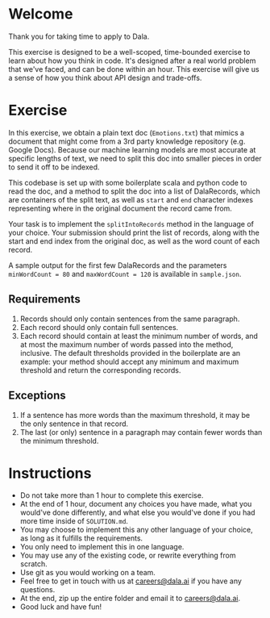 # Welcome
Thank you for taking time to apply to Dala.

This exercise is designed to be a well-scoped, time-bounded exercise to learn
about how you think in code. It's designed after a real world problem that we've
faced, and can be done within an hour. This exercise will
give us a sense of how you think about API design and trade-offs.

# Exercise
In this exercise, we obtain a plain text doc (`Emotions.txt`) that mimics a
document that might come from a 3rd party knowledge repository (e.g. Google Docs).
Because our machine learning models are most accurate at specific lengths of
text, we need to split this doc into smaller pieces in order to send it off to
be indexed.

This codebase is set up with some boilerplate scala and python code to read the
doc, and a method to split the doc into a list of DalaRecords, which are
containers of the split text, as well as `start` and `end` character indexes
representing where in the original document the record came from.

Your task is to implement the `splitIntoRecords` method in the language of your
choice. Your submission should print the list of records, along with the start
and end index from the original doc, as well as the word count of each record.

A sample output for the first few DalaRecords and the parameters
`minWordCount = 80` and `maxWordCount = 120` is available in `sample.json`.

## Requirements
1. Records should only contain sentences from the same paragraph.
2. Each record should only contain full sentences.
3. Each record should contain at least the minimum number of words, and at most
   the maximum number of words passed into the method, inclusive. The default
   thresholds provided in the boilerplate are an example: your method should
   accept any minimum and maximum threshold and return the corresponding records.

## Exceptions
1. If a sentence has more words than the maximum threshold, it may be the only 
   sentence in that record.
2. The last (or only) sentence in a paragraph may contain fewer words than the 
   minimum threshold.


# Instructions
- Do not take more than 1 hour to complete this exercise.
- At the end of 1 hour, document any choices you have made, what you would've
  done differently, and what else you would've done if you had more time inside
  of `SOLUTION.md`.
- You may choose to implement this any other language of your choice, as long as
  it fulfills the requirements. 
- You only need to implement this in one language.
- You may use any of the existing code, or rewrite everything from scratch.
- Use git as you would working on a team.
- Feel free to get in touch with us at careers@dala.ai if you have any questions.
- At the end, zip up the entire folder and email it to careers@dala.ai.
- Good luck and have fun!
